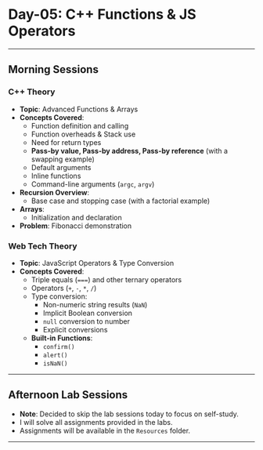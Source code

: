 # Day-05: C++ Functions & JS Operators

---

## Morning Sessions

### **C++ Theory**
- **Topic**: Advanced Functions & Arrays
- **Concepts Covered**:
    - Function definition and calling
    - Function overheads & Stack use
    - Need for return types
    - **Pass-by value, Pass-by address, Pass-by reference** (with a swapping example)
    - Default arguments
    - Inline functions
    - Command-line arguments (`argc`, `argv`)
- **Recursion Overview**:
    - Base case and stopping case (with a factorial example)
- **Arrays**:
    - Initialization and declaration
- **Problem**: Fibonacci demonstration

### **Web Tech Theory**
- **Topic**: JavaScript Operators & Type Conversion
- **Concepts Covered**:
    - Triple equals (`===`) and other ternary operators
    - Operators (`+`, `-`, `*`, `/`)
    - Type conversion:
        - Non-numeric string results (`NaN`)
        - Implicit Boolean conversion
        - `null` conversion to number
        - Explicit conversions
    - **Built-in Functions**:
        - `confirm()`
        - `alert()`
        - `isNaN()`

---

## Afternoon Lab Sessions
- **Note**: Decided to skip the lab sessions today to focus on self-study.
- I will solve all assignments provided in the labs.
- Assignments will be available in the `Resources` folder.

---